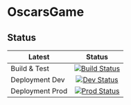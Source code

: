 # OscarsGame

## Status
|  Latest | Status |
|---|:-----:|
|Build & Test|[![Build Status](https://kostovd.visualstudio.com/oscars-game/_apis/build/status/dimitar-kostov.OscarsGame?branchName=master)](https://kostovd.visualstudio.com/oscars-game/_build/latest?definitionId=5&branchName=master)|
|Deployment Dev|[![Dev Status](https://kostovd.vsrm.visualstudio.com/_apis/public/Release/badge/fb8818b6-7410-445f-bce0-cbc24e642262/3/3)](https://kostovd.visualstudio.com/oscars-game/_release?_a=releases&definitionId=3&view=mine)|
|Deployment Prod|[![Prod Status](https://kostovd.vsrm.visualstudio.com/_apis/public/Release/badge/fb8818b6-7410-445f-bce0-cbc24e642262/3/4)](https://kostovd.visualstudio.com/oscars-game/_release?_a=releases&definitionId=3&view=mine)|

